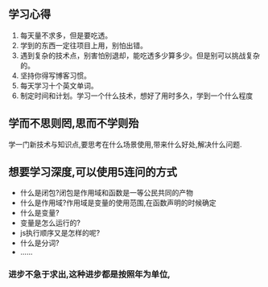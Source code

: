 ## 学习心得
1. 每天量不求多，但是要吃透。
2. 学到的东西一定往项目上用，别怕出错。
3. 遇到复杂的技术点，别害怕别退却，能吃透多少算多少。但是别可以挑战复杂的。
4. 坚持你得写博客习惯。
5. 每天学习十个英文单词。
6. 制定时间和计划。学习一个什么技术，想好了用时多久，学到一个什么程度

## 学而不思则罔,思而不学则殆
学一门新技术与知识点,要思考在什么场景使用,带来什么好处,解决什么问题.

## 想要学习深度,可以使用5连问的方式
- 什么是闭包?闭包是作用域和函数是一等公民共同的产物
- 什么是作用域?作用域是变量的使用范围,在函数声明的时候确定
- 什么是变量?
- 变量是怎么运行的?
- js执行顺序又是怎样的呢?
- 什么是分词?
- ......

### 进步不急于求出,这种进步都是按照年为单位,